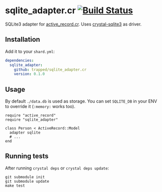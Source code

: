 # sqlite_adapter.cr [![Build Status](https://travis-ci.org/trapped/sqlite_adapter.cr.svg?branch=master)](https://travis-ci.org/trapped/sqlite_adapter.cr)

SQLite3 adapter for [active_record.cr](https://github.com/waterlink/active_record.cr). Uses [crystal-sqlite3](https://github.com/manastech/crystal-sqlite3) as driver.

## Installation

Add it to your `shard.yml`:

```yml
dependencies:
  sqlite_adapter:
    github: trapped/sqlite_adapter.cr
    version: 0.1.0
```

## Usage

By default `./data.db` is used as storage. You can set `SQLITE_DB` in your ENV to override it (`:memory:` works too).

```crystal
require "active_record"
require "sqlite_adapter"

class Person < ActiveRecord::Model
  adapter sqlite
  # ...
end
```

## Running tests

After running `crystal deps` or `crystal deps update`:

```
git submodule init
git submodule update
make test
```
